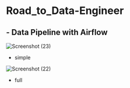 # Road_to_Data-Engineer

## - Data Pipeline with Airflow

![Screenshot (23)](https://user-images.githubusercontent.com/83392682/119871823-0c056800-bf4d-11eb-9fa1-ce9eb759f50f.png)
* simple

![Screenshot (22)](https://user-images.githubusercontent.com/83392682/119871871-14f63980-bf4d-11eb-8597-758be42f5ff3.png)
* full
